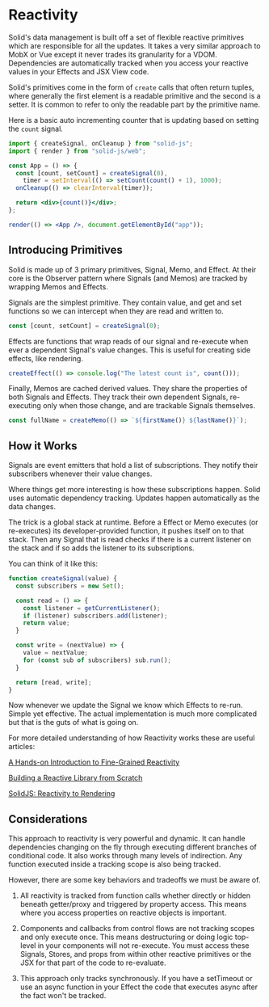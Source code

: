 # Reactivity

Solid's data management is built off a set of flexible reactive primitives which are responsible for all the updates. It takes a very similar approach to MobX or Vue except it never trades its granularity for a VDOM. Dependencies are automatically tracked when you access your reactive values in your Effects and JSX View code.

Solid's primitives come in the form of `create` calls that often return tuples, where generally the first element is a readable primitive and the second is a setter. It is common to refer to only the readable part by the primitive name.

Here is a basic auto incrementing counter that is updating based on setting the `count` signal.

```jsx
import { createSignal, onCleanup } from "solid-js";
import { render } from "solid-js/web";

const App = () => {
  const [count, setCount] = createSignal(0),
    timer = setInterval(() => setCount(count() + 1), 1000);
  onCleanup(() => clearInterval(timer));

  return <div>{count()}</div>;
};

render(() => <App />, document.getElementById("app"));
```

## Introducing Primitives

Solid is made up of 3 primary primitives, Signal, Memo, and Effect. At their core is the Observer pattern where Signals (and Memos) are tracked by
wrapping Memos and Effects.

Signals are the simplest primitive. They contain value, and get and set functions so we can intercept when they are read and written to.

```js
const [count, setCount] = createSignal(0);
```

Effects are functions that wrap reads of our signal and re-execute when ever a dependent Signal's value changes. This is useful for creating side effects, like rendering.

```js
createEffect(() => console.log("The latest count is", count()));
```

Finally, Memos are cached derived values. They share the properties of both Signals and Effects. They track their own dependent Signals, re-executing only when those change, and are trackable Signals themselves.

```js
const fullName = createMemo(() => `${firstName()} ${lastName()}`);
```

## How it Works

Signals are event emitters that hold a list of subscriptions. They notify their subscribers whenever their value changes.

Where things get more interesting is how these subscriptions happen. Solid uses automatic dependency tracking. Updates happen automatically as the data changes.

The trick is a global stack at runtime. Before a Effect or Memo executes (or re-executes) its developer-provided function, it pushes itself on to that stack. Then any Signal that is read checks if there is a current listener on the stack and if so adds the listener to its subscriptions.

You can think of it like this:
```js
function createSignal(value) {
  const subscribers = new Set();

  const read = () => {
    const listener = getCurrentListener();
    if (listener) subscribers.add(listener);
    return value;
  }

  const write = (nextValue) => {
    value = nextValue;
    for (const sub of subscribers) sub.run();
  }

  return [read, write];
}
```
Now whenever we update the Signal we know which Effects to re-run. Simple yet effective. The actual implementation is much more complicated but that is the guts of what is going on.

For more detailed understanding of how Reactivity works these are useful articles:

[A Hands-on Introduction to Fine-Grained Reactivity](https://dev.to/ryansolid/a-hands-on-introduction-to-fine-grained-reactivity-3ndf)

[Building a Reactive Library from Scratch](https://dev.to/ryansolid/building-a-reactive-library-from-scratch-1i0p)

[SolidJS: Reactivity to Rendering](https://indepth.dev/posts/1289/solidjs-reactivity-to-rendering)

## Considerations

This approach to reactivity is very powerful and dynamic. It can handle dependencies changing on the fly through executing different branches of conditional code. It also works through many levels of indirection. Any function executed inside a tracking scope is also being tracked.

However, there are some key behaviors and tradeoffs we must be aware of.

1. All reactivity is tracked from function calls whether directly or hidden beneath getter/proxy and triggered by property access. This means where you access properties on reactive objects is important.

2. Components and callbacks from control flows are not tracking scopes and only execute once. This means destructuring or doing logic top-level in your components will not re-execute. You must access these Signals, Stores, and props from within other reactive primitives or the JSX for that part of the code to re-evaluate.

3. This approach only tracks synchronously. If you have a setTimeout or use an async function in your Effect the code that executes async after the fact won't be tracked.
